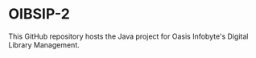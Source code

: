 # OIBSIP-2
This GitHub repository hosts the Java project for Oasis Infobyte's Digital Library Management.

